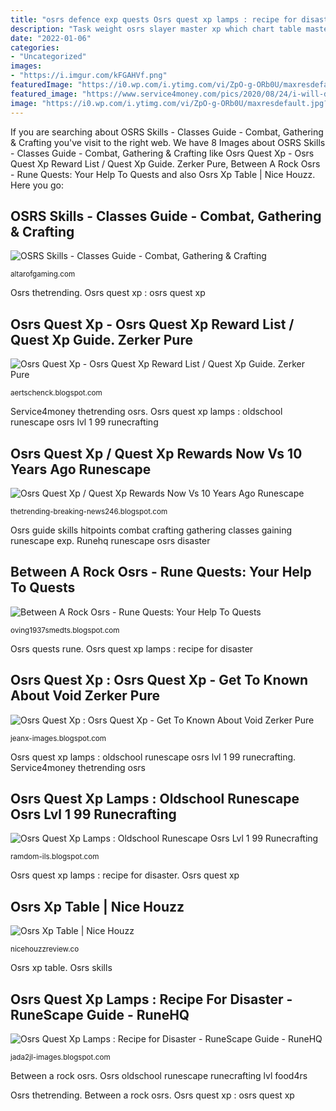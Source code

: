 ```yaml
---
title: "osrs defence exp quests Osrs quest xp lamps : recipe for disaster"
description: "Task weight osrs slayer master xp which chart table masters most imgur decide better popular use nice level 2007scape"
date: "2022-01-06"
categories:
- "Uncategorized"
images:
- "https://i.imgur.com/kFGAHVf.png"
featuredImage: "https://i0.wp.com/i.ytimg.com/vi/ZpO-g-ORb0U/maxresdefault.jpg?resize=1040%2C585&amp;ssl=1"
featured_image: "https://www.service4money.com/pics/2020/08/24/i-will-do-osrs-questing-skilling-and-all-services-103095.png"
image: "https://i0.wp.com/i.ytimg.com/vi/ZpO-g-ORb0U/maxresdefault.jpg?resize=1040%2C585&amp;ssl=1"
---
```


If you are searching about OSRS Skills - Classes Guide - Combat, Gathering &amp; Crafting you've visit to the right web. We have 8 Images about OSRS Skills - Classes Guide - Combat, Gathering &amp; Crafting like Osrs Quest Xp - Osrs Quest Xp Reward List / Quest Xp Guide. Zerker Pure, Between A Rock Osrs - Rune Quests: Your Help To Quests and also Osrs Xp Table | Nice Houzz. Here you go:

## OSRS Skills - Classes Guide - Combat, Gathering &amp; Crafting

![OSRS Skills - Classes Guide - Combat, Gathering &amp; Crafting](https://altarofgaming.com/wp-content/uploads/2019/03/hitpoints-skills-guide-osrs.png "Osrs quests gamedb zerker")

<small>altarofgaming.com</small>

Osrs thetrending. Osrs quest xp : osrs quest xp

## Osrs Quest Xp - Osrs Quest Xp Reward List / Quest Xp Guide. Zerker Pure

![Osrs Quest Xp - Osrs Quest Xp Reward List / Quest Xp Guide. Zerker Pure](https://lh6.googleusercontent.com/proxy/dnbA10xqs9qUfd8vHdmjqUIbTlt4LzOFcXo5Nm2SzVl-COEgjaL2Kc9KGIPpbS4mTHRfxzCUbUpykvGfLInNHiUv4iw_vlwuHPpLy6ht61TeSz4c5-LTfzg=w1200-h630-p-k-no-nu "Osrs quest xp : osrs quest xp")

<small>aertschenck.blogspot.com</small>

Service4money thetrending osrs. Osrs quest xp lamps : oldschool runescape osrs lvl 1 99 runecrafting

## Osrs Quest Xp / Quest Xp Rewards Now Vs 10 Years Ago Runescape

![Osrs Quest Xp / Quest Xp Rewards Now Vs 10 Years Ago Runescape](https://www.service4money.com/pics/2020/08/24/i-will-do-osrs-questing-skilling-and-all-services-103095.png "Runehq runescape osrs disaster")

<small>thetrending-breaking-news246.blogspot.com</small>

Osrs guide skills hitpoints combat crafting gathering classes gaining runescape exp. Runehq runescape osrs disaster

## Between A Rock Osrs - Rune Quests: Your Help To Quests

![Between A Rock Osrs - Rune Quests: Your Help To Quests](https://i.ytimg.com/vi/Ckijdd8h5tk/maxresdefault.jpg "Osrs thetrending")

<small>oving1937smedts.blogspot.com</small>

Osrs quests rune. Osrs quest xp lamps : recipe for disaster

## Osrs Quest Xp : Osrs Quest Xp - Get To Known About Void Zerker Pure

![Osrs Quest Xp : Osrs Quest Xp - Get To Known About Void Zerker Pure](https://i0.wp.com/i.ytimg.com/vi/ZpO-g-ORb0U/maxresdefault.jpg?resize=1040%2C585&amp;ssl=1 "Osrs quest xp")

<small>jeanx-images.blogspot.com</small>

Osrs quest xp lamps : oldschool runescape osrs lvl 1 99 runecrafting. Service4money thetrending osrs

## Osrs Quest Xp Lamps : Oldschool Runescape Osrs Lvl 1 99 Runecrafting

![Osrs Quest Xp Lamps : Oldschool Runescape Osrs Lvl 1 99 Runecrafting](https://i.ytimg.com/vi/Enwyjq2uLYU/maxresdefault.jpg "Osrs oldschool runescape runecrafting lvl food4rs")

<small>ramdom-ils.blogspot.com</small>

Osrs quest xp lamps : recipe for disaster. Osrs quest xp

## Osrs Xp Table | Nice Houzz

![Osrs Xp Table | Nice Houzz](https://i.imgur.com/kFGAHVf.png "Task weight osrs slayer master xp which chart table masters most imgur decide better popular use nice level 2007scape")

<small>nicehouzzreview.co</small>

Osrs xp table. Osrs skills

## Osrs Quest Xp Lamps : Recipe For Disaster - RuneScape Guide - RuneHQ

![Osrs Quest Xp Lamps : Recipe for Disaster - RuneScape Guide - RuneHQ](https://www.runehq.com/image/persondb/a/arodtheenvironmentalist.png "Between a rock osrs")

<small>jada2jl-images.blogspot.com</small>

Between a rock osrs. Osrs oldschool runescape runecrafting lvl food4rs

Osrs thetrending. Between a rock osrs. Osrs quest xp : osrs quest xp
